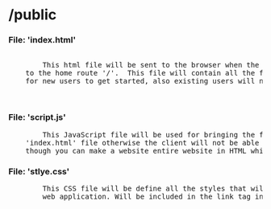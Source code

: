# /public 

<!-- 
When changes are made in this directory write about it in here. 
-->



<!-- 
This directory will contain all the static files that will be used only on the front-end/Browser.
The only type of files that should be in this directory are .css .js and .html files, also images if you want. 
This Directory links to the 'server.js' file you should see the code 'server.use(express.static("public"))'
and that is what causes the server to be able to access this directory and use the files within it in the browser 
-->
### File: 'index.html' 
<pre>
        <!-- Add about what this file will contain -->
        This html file will be sent to the browser when the client makes a request
    to the home route '/'.  This file will contain all the features that are needed
    for new users to get started, also existing users will navigate from this page.
</pre>
<br>

### File: 'script.js' 
<pre>
        This JavaScript file will be used for bringing the features to life in the 
    'index.html' file otherwise the client will not be able to interact with our application,
    though you can make a website entire website in HTML which is now of days uncommon. 
</pre>

### File: 'stlye.css'
<pre>
        This CSS file will be define all the styles that will be used throughout the entire
        web application. Will be included in the link tag in all if not most html files.
</pre>
